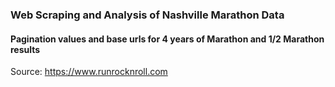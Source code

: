 ### Web Scraping and Analysis of Nashville Marathon Data

#### Pagination values and base urls for 4 years of Marathon and 1/2 Marathon results
Source:
https://www.runrocknroll.com
